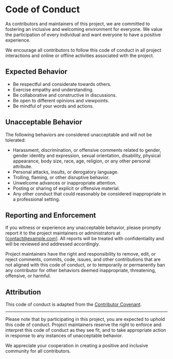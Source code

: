 # Code of Conduct

As contributors and maintainers of this project, we are committed to fostering an inclusive and welcoming environment for everyone. We value the participation of every individual and want everyone to have a positive experience.

We encourage all contributors to follow this code of conduct in all project interactions and online or offline activities associated with the project.

## Expected Behavior

- Be respectful and considerate towards others.
- Exercise empathy and understanding.
- Be collaborative and constructive in discussions.
- Be open to different opinions and viewpoints.
- Be mindful of your words and actions.

## Unacceptable Behavior

The following behaviors are considered unacceptable and will not be tolerated:

- Harassment, discrimination, or offensive comments related to gender, gender identity and expression, sexual orientation, disability, physical appearance, body size, race, age, religion, or any other personal attribute.
- Personal attacks, insults, or derogatory language.
- Trolling, flaming, or other disruptive behavior.
- Unwelcome advances or inappropriate attention.
- Posting or sharing of explicit or offensive material.
- Any other conduct that could reasonably be considered inappropriate in a professional setting.

## Reporting and Enforcement

If you witness or experience any unacceptable behavior, please promptly report it to the project maintainers or administrators at [contact@example.com]. All reports will be treated with confidentiality and will be reviewed and addressed accordingly.

Project maintainers have the right and responsibility to remove, edit, or reject comments, commits, code, issues, and other contributions that are not aligned with this code of conduct, or to temporarily or permanently ban any contributor for other behaviors deemed inappropriate, threatening, offensive, or harmful.

## Attribution

This code of conduct is adapted from the [Contributor Covenant](https://www.contributor-covenant.org/version/2/0/code_of_conduct.html).

---

Please note that by participating in this project, you are expected to uphold this code of conduct. Project maintainers reserve the right to enforce and interpret this code of conduct as they see fit, and to take appropriate action in response to any instances of unacceptable behavior.

We appreciate your cooperation in creating a positive and inclusive community for all contributors.
